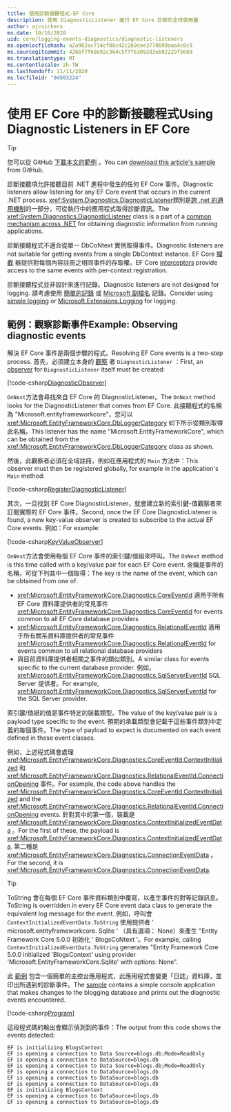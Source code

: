 ```yaml
---
title: 使用診斷接聽程式-EF Core
description: 使用 DiagnosticListener 進行 EF Core 診斷的全球使用量
author: ajcvickers
ms.date: 10/16/2020
uid: core/logging-events-diagnostics/diagnostic-listeners
ms.openlocfilehash: a2a962ac714cf80c42c269cee3770699aaa4c0c9
ms.sourcegitcommit: 42bbf7f68e92c364c5fff63092d3eb02229f568d
ms.translationtype: MT
ms.contentlocale: zh-TW
ms.lasthandoff: 11/11/2020
ms.locfileid: "94503224"
---
```

# <a name="using-diagnostic-listeners-in-ef-core"></a><span data-ttu-id="fbbfa-103">使用 EF Core 中的診斷接聽程式</span><span class="sxs-lookup"><span data-stu-id="fbbfa-103">Using Diagnostic Listeners in EF Core</span></span>

> [!TIP]  
> <span data-ttu-id="fbbfa-104">您可以從 GitHub [下載本文的範例](https://github.com/dotnet/EntityFramework.Docs/tree/master/samples/core/Miscellaneous/DiagnosticListeners) 。</span><span class="sxs-lookup"><span data-stu-id="fbbfa-104">You can [download this article's sample](https://github.com/dotnet/EntityFramework.Docs/tree/master/samples/core/Miscellaneous/DiagnosticListeners) from GitHub.</span></span>

<span data-ttu-id="fbbfa-105">診斷接聽項允許接聽目前 .NET 進程中發生的任何 EF Core 事件。</span><span class="sxs-lookup"><span data-stu-id="fbbfa-105">Diagnostic listeners allow listening for any EF Core event that occurs in the current .NET process.</span></span> <span data-ttu-id="fbbfa-106"><xref:System.Diagnostics.DiagnosticListener>類別是[跨 .net 的通用機制](https://github.com/dotnet/runtime/blob/master/src/libraries/System.Diagnostics.DiagnosticSource/src/DiagnosticSourceUsersGuide.md)的一部分，可從執行中的應用程式取得診斷資訊。</span><span class="sxs-lookup"><span data-stu-id="fbbfa-106">The <xref:System.Diagnostics.DiagnosticListener> class is a part of a [common mechanism across .NET](https://github.com/dotnet/runtime/blob/master/src/libraries/System.Diagnostics.DiagnosticSource/src/DiagnosticSourceUsersGuide.md) for obtaining diagnostic information from running applications.</span></span>

<span data-ttu-id="fbbfa-107">診斷接聽程式不適合從單一 DbCoNtext 實例取得事件。</span><span class="sxs-lookup"><span data-stu-id="fbbfa-107">Diagnostic listeners are not suitable for getting events from a single DbContext instance.</span></span> <span data-ttu-id="fbbfa-108">EF Core [攔截](xref:core/logging-events-diagnostics/interceptors) 器提供對每個內容註冊之相同事件的存取權。</span><span class="sxs-lookup"><span data-stu-id="fbbfa-108">EF Core [interceptors](xref:core/logging-events-diagnostics/interceptors) provide access to the same events with per-context registration.</span></span>

<span data-ttu-id="fbbfa-109">診斷接聽程式並非設計來進行記錄。</span><span class="sxs-lookup"><span data-stu-id="fbbfa-109">Diagnostic listeners are not designed for logging.</span></span> <span data-ttu-id="fbbfa-110">請考慮使用 [簡單的記錄](xref:core/logging-events-diagnostics/simple-logging) 或 [Microsoft 副檔名](xref:core/logging-events-diagnostics/extensions-logging) 記錄。</span><span class="sxs-lookup"><span data-stu-id="fbbfa-110">Consider using [simple logging](xref:core/logging-events-diagnostics/simple-logging) or [Microsoft.Extensions.Logging](xref:core/logging-events-diagnostics/extensions-logging) for logging.</span></span>

## <a name="example-observing-diagnostic-events"></a><span data-ttu-id="fbbfa-111">範例：觀察診斷事件</span><span class="sxs-lookup"><span data-stu-id="fbbfa-111">Example: Observing diagnostic events</span></span>

<span data-ttu-id="fbbfa-112">解決 EF Core 事件是兩個步驟的程式。</span><span class="sxs-lookup"><span data-stu-id="fbbfa-112">Resolving EF Core events is a two-step process.</span></span> <span data-ttu-id="fbbfa-113">首先，必須建立本身的 [觀察](/dotnet/standard/events/observer-design-pattern) 者 `DiagnosticListener` ：</span><span class="sxs-lookup"><span data-stu-id="fbbfa-113">First, an [observer](/dotnet/standard/events/observer-design-pattern) for `DiagnosticListener` itself must be created:</span></span>

<!--
public class DiagnosticObserver : IObserver<DiagnosticListener>
{
    public void OnCompleted() 
        => throw new NotImplementedException();
    
    public void OnError(Exception error) 
        => throw new NotImplementedException();

    public void OnNext(DiagnosticListener value)
    {
        if (value.Name == DbLoggerCategory.Name) // "Microsoft.EntityFrameworkCore"
        {
            value.Subscribe(new KeyValueObserver());
        }
    }
}
-->
[!code-csharp[DiagnosticObserver](../../../samples/core/Miscellaneous/DiagnosticListeners/Program.cs?name=DiagnosticObserver)]

<span data-ttu-id="fbbfa-114">`OnNext`方法會尋找來自 EF Core 的 DiagnosticListener。</span><span class="sxs-lookup"><span data-stu-id="fbbfa-114">The `OnNext` method looks for the DiagnosticListener that comes from EF Core.</span></span> <span data-ttu-id="fbbfa-115">此接聽程式的名稱為 "Microsoft.entityframeworkcore"，您可以 <xref:Microsoft.EntityFrameworkCore.DbLoggerCategory> 如下所示從類別取得此名稱。</span><span class="sxs-lookup"><span data-stu-id="fbbfa-115">This listener has the name "Microsoft.EntityFrameworkCore", which can be obtained from the <xref:Microsoft.EntityFrameworkCore.DbLoggerCategory> class as shown.</span></span>

<span data-ttu-id="fbbfa-116">然後，此觀察者必須在全域註冊，例如在應用程式的 `Main` 方法中：</span><span class="sxs-lookup"><span data-stu-id="fbbfa-116">This observer must then be registered globally, for example in the application's `Main` method:</span></span>

<!--
        DiagnosticListener.AllListeners.Subscribe(new DiagnosticObserver());
-->
[!code-csharp[RegisterDiagnosticListener](../../../samples/core/Miscellaneous/DiagnosticListeners/Program.cs?name=RegisterDiagnosticListener)]

<span data-ttu-id="fbbfa-117">其次，一旦找到 EF Core DiagnosticListener，就會建立新的索引鍵-值觀察者來訂閱實際的 EF Core 事件。</span><span class="sxs-lookup"><span data-stu-id="fbbfa-117">Second, once the EF Core DiagnosticListener is found, a new key-value observer is created to subscribe to the actual EF Core events.</span></span> <span data-ttu-id="fbbfa-118">例如：</span><span class="sxs-lookup"><span data-stu-id="fbbfa-118">For example:</span></span>

<!--
public class KeyValueObserver : IObserver<KeyValuePair<string, object>>
{
    public void OnCompleted() 
        => throw new NotImplementedException();
    
    public void OnError(Exception error) 
        => throw new NotImplementedException();

    public void OnNext(KeyValuePair<string, object> value)
    {
        if (value.Key == CoreEventId.ContextInitialized.Name)
        {
            var payload = (ContextInitializedEventData)value.Value;
            Console.WriteLine($"EF is initializing {payload.Context.GetType().Name} ");
        }

        if (value.Key == RelationalEventId.ConnectionOpening.Name)
        {
            var payload = (ConnectionEventData)value.Value;
            Console.WriteLine($"EF is opening a connection to {payload.Connection.ConnectionString} ");
        }
    }
}
-->
[!code-csharp[KeyValueObserver](../../../samples/core/Miscellaneous/DiagnosticListeners/Program.cs?name=KeyValueObserver)]

<span data-ttu-id="fbbfa-119">`OnNext`方法會使用每個 EF Core 事件的索引鍵/值組來呼叫。</span><span class="sxs-lookup"><span data-stu-id="fbbfa-119">The `OnNext` method is this time called with a key/value pair for each EF Core event.</span></span> <span data-ttu-id="fbbfa-120">金鑰是事件的名稱，可從下列其中一個取得：</span><span class="sxs-lookup"><span data-stu-id="fbbfa-120">The key is the name of the event, which can be obtained from one of:</span></span>

* <span data-ttu-id="fbbfa-121"><xref:Microsoft.EntityFrameworkCore.Diagnostics.CoreEventId> 適用于所有 EF Core 資料庫提供者的常見事件</span><span class="sxs-lookup"><span data-stu-id="fbbfa-121"><xref:Microsoft.EntityFrameworkCore.Diagnostics.CoreEventId> for events common to all EF Core database providers</span></span>
* <span data-ttu-id="fbbfa-122"><xref:Microsoft.EntityFrameworkCore.Diagnostics.RelationalEventId> 適用于所有關系資料庫提供者的常見事件</span><span class="sxs-lookup"><span data-stu-id="fbbfa-122"><xref:Microsoft.EntityFrameworkCore.Diagnostics.RelationalEventId> for events common to all relational database providers</span></span>
* <span data-ttu-id="fbbfa-123">與目前資料庫提供者相關之事件的類似類別。</span><span class="sxs-lookup"><span data-stu-id="fbbfa-123">A similar class for events specific to the current database provider.</span></span> <span data-ttu-id="fbbfa-124">例如， <xref:Microsoft.EntityFrameworkCore.Diagnostics.SqlServerEventId> SQL Server 提供者。</span><span class="sxs-lookup"><span data-stu-id="fbbfa-124">For example, <xref:Microsoft.EntityFrameworkCore.Diagnostics.SqlServerEventId> for the SQL Server provider.</span></span>

<span data-ttu-id="fbbfa-125">索引鍵/值組的值是事件特定的裝載類型。</span><span class="sxs-lookup"><span data-stu-id="fbbfa-125">The value of the key/value pair is a payload type specific to the event.</span></span> <span data-ttu-id="fbbfa-126">預期的承載類型會記載于這些事件類別中定義的每個事件。</span><span class="sxs-lookup"><span data-stu-id="fbbfa-126">The type of payload to expect is documented on each event defined in these event classes.</span></span>

<span data-ttu-id="fbbfa-127">例如，上述程式碼會處理 <xref:Microsoft.EntityFrameworkCore.Diagnostics.CoreEventId.ContextInitialized> 和 <xref:Microsoft.EntityFrameworkCore.Diagnostics.RelationalEventId.ConnectionOpening> 事件。</span><span class="sxs-lookup"><span data-stu-id="fbbfa-127">For example, the code above handles the <xref:Microsoft.EntityFrameworkCore.Diagnostics.CoreEventId.ContextInitialized> and the <xref:Microsoft.EntityFrameworkCore.Diagnostics.RelationalEventId.ConnectionOpening> events.</span></span> <span data-ttu-id="fbbfa-128">針對其中的第一個，裝載是 <xref:Microsoft.EntityFrameworkCore.Diagnostics.ContextInitializedEventData> 。</span><span class="sxs-lookup"><span data-stu-id="fbbfa-128">For the first of these, the payload is <xref:Microsoft.EntityFrameworkCore.Diagnostics.ContextInitializedEventData>.</span></span> <span data-ttu-id="fbbfa-129">第二種是 <xref:Microsoft.EntityFrameworkCore.Diagnostics.ConnectionEventData> 。</span><span class="sxs-lookup"><span data-stu-id="fbbfa-129">For the second, it is <xref:Microsoft.EntityFrameworkCore.Diagnostics.ConnectionEventData>.</span></span>

> [!TIP]
> <span data-ttu-id="fbbfa-130">ToString 會在每個 EF Core 事件資料類別中覆寫，以產生事件的對等記錄訊息。</span><span class="sxs-lookup"><span data-stu-id="fbbfa-130">ToString is overridden in every EF Core event data class to generate the equivalent log message for the event.</span></span> <span data-ttu-id="fbbfa-131">例如，呼叫會 `ContextInitializedEventData.ToString` 使用提供者 ' microsoft.entityframeworkcore. Sqlite ' （具有選項： None）來產生 "Entity Framework Core 5.0.0 初始化 ' BlogsCoNtext '。</span><span class="sxs-lookup"><span data-stu-id="fbbfa-131">For example, calling `ContextInitializedEventData.ToString` generates "Entity Framework Core 5.0.0 initialized 'BlogsContext' using provider 'Microsoft.EntityFrameworkCore.Sqlite' with options: None".</span></span>

<span data-ttu-id="fbbfa-132">此 [範例](https://github.com/dotnet/EntityFramework.Docs/tree/master/samples/core/Miscellaneous/DiagnosticListeners) 包含一個簡單的主控台應用程式，此應用程式會變更「日誌」資料庫，並印出所遇到的診斷事件。</span><span class="sxs-lookup"><span data-stu-id="fbbfa-132">The [sample](https://github.com/dotnet/EntityFramework.Docs/tree/master/samples/core/Miscellaneous/DiagnosticListeners) contains a simple console application that makes changes to the blogging database and prints out the diagnostic events encountered.</span></span>

<!--
    public static void Main()
    {
        #region RegisterDiagnosticListener
        DiagnosticListener.AllListeners.Subscribe(new DiagnosticObserver());
        #endregion
        
        using (var context = new BlogsContext())
        {
            context.Database.EnsureDeleted();
            context.Database.EnsureCreated();
            
            context.Add(
                new Blog
                {
                    Name = "EF Blog",
                    Posts =
                    {
                        new Post { Title = "EF Core 3.1!" },
                        new Post { Title = "EF Core 5.0!" }
                    }
                });

            context.SaveChanges();
        }

        using (var context = new BlogsContext())
        {
            var blog = context.Blogs.Include(e => e.Posts).Single();

            blog.Name = "EF Core Blog";
            context.Remove(blog.Posts.First());
            blog.Posts.Add(new Post { Title = "EF Core 6.0!" });

            context.SaveChanges();
        }
        #endregion
    }
-->
[!code-csharp[Program](../../../samples/core/Miscellaneous/DiagnosticListeners/Program.cs?name=Program)]

<span data-ttu-id="fbbfa-133">這段程式碼的輸出會顯示偵測到的事件：</span><span class="sxs-lookup"><span data-stu-id="fbbfa-133">The output from this code shows the events detected:</span></span>

```output
EF is initializing BlogsContext
EF is opening a connection to Data Source=blogs.db;Mode=ReadOnly
EF is opening a connection to DataSource=blogs.db
EF is opening a connection to Data Source=blogs.db;Mode=ReadOnly
EF is opening a connection to DataSource=blogs.db
EF is opening a connection to DataSource=blogs.db
EF is opening a connection to DataSource=blogs.db
EF is initializing BlogsContext
EF is opening a connection to DataSource=blogs.db
EF is opening a connection to DataSource=blogs.db
```
